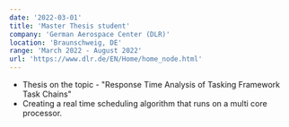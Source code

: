 ```yaml
---
date: '2022-03-01'
title: 'Master Thesis student'
company: 'German Aerospace Center (DLR)'
location: 'Braunschweig, DE'
range: 'March 2022 - August 2022'
url: 'https://www.dlr.de/EN/Home/home_node.html'
---
```


- Thesis on the topic - "Response Time Analysis of Tasking Framework Task Chains"
- Creating a real time scheduling algorithm that runs on a multi core processor.
